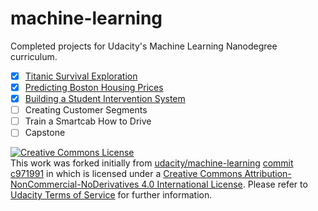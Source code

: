 # machine-learning
Completed projects for Udacity's Machine Learning Nanodegree curriculum.

  - [x] [Titanic Survival Exploration](projects/titanic_survival_exploration/Titanic_Survival_Exploration.ipynb)
  - [x] [Predicting Boston Housing Prices](projects/boston_housing/boston_housing.ipynb)
  - [x] [Building a Student Intervention System](projects/student_intervention/student_intervention.ipynb)
  - [ ] Creating Customer Segments
  - [ ] Train a Smartcab How to Drive
  - [ ] Capstone

<a rel="license" href="http://creativecommons.org/licenses/by-nc-nd/4.0/"><img alt="Creative Commons License" style="border-width:0" src="https://i.creativecommons.org/l/by-nc-nd/4.0/88x31.png" /></a><br />This work was forked initially from [udacity/machine-learning](https://github.com/udacity/machine-learning) [commit c971991](https://github.com/udacity/machine-learning/tree/c971991fd35e20e66ce5fa6a2bac2f9ab0951312) in which is licensed under a <a rel="license" href="http://creativecommons.org/licenses/by-nc-nd/4.0/">Creative Commons Attribution-NonCommercial-NoDerivatives 4.0 International License</a>. Please refer to [Udacity Terms of Service](https://www.udacity.com/legal) for further information.
